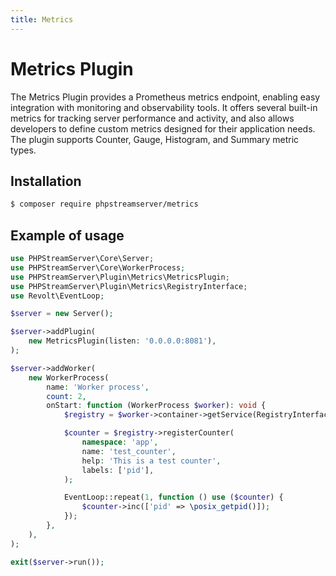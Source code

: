```yaml
---
title: Metrics
---
```


# Metrics Plugin

The Metrics Plugin provides a Prometheus metrics endpoint, enabling easy integration with monitoring and observability tools.
It offers several built-in metrics for tracking server performance and activity, and also allows developers to define custom metrics
designed for their application needs.  
The plugin supports Counter, Gauge, Histogram, and Summary metric types.

## Installation

```bash
$ composer require phpstreamserver/metrics
```

## Example of usage

```php title="server.php"
use PHPStreamServer\Core\Server;
use PHPStreamServer\Core\WorkerProcess;
use PHPStreamServer\Plugin\Metrics\MetricsPlugin;
use PHPStreamServer\Plugin\Metrics\RegistryInterface;
use Revolt\EventLoop;

$server = new Server();

$server->addPlugin(
    new MetricsPlugin(listen: '0.0.0.0:8081'),
);

$server->addWorker(
    new WorkerProcess(
        name: 'Worker process',
        count: 2,
        onStart: function (WorkerProcess $worker): void {
            $registry = $worker->container->getService(RegistryInterface::class);

            $counter = $registry->registerCounter(
                namespace: 'app',
                name: 'test_counter',
                help: 'This is a test counter',
                labels: ['pid'],
            );

            EventLoop::repeat(1, function () use ($counter) {
                $counter->inc(['pid' => \posix_getpid()]);
            });
        },
    ),
);

exit($server->run());
```
